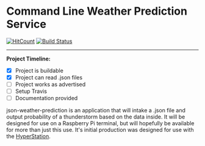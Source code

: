 # Command Line Weather Prediction Service

[![HitCount](http://hits.dwyl.com/{dmoore12}/{json-weather-prediction}.svg)](http://hits.dwyl.com/{dmoore12}/{json-weather-prediction})
[![Build Status](https://travis-ci.org/{dmoore12}/{json-weather-prediction}.png?branch=master)](https://travis-ci.org/{dmoore12}/{json-weather-prediction})

---

**Project Timeline:**

- [x] Project is buildable
- [x] Project can read .json files
- [ ] Project works as advertised
- [ ] Setup Travis
- [ ] Documentation provided

json-weather-prediction is an application that will intake a .json file and output probability of a thunderstorm based on the data inside. It will be designed for use on a Raspberry Pi terminal, but will hopefully be available for more than just this use. It's initial production was designed for use with the [HyperStation](https://github.com/russelltg/weatherstation).
